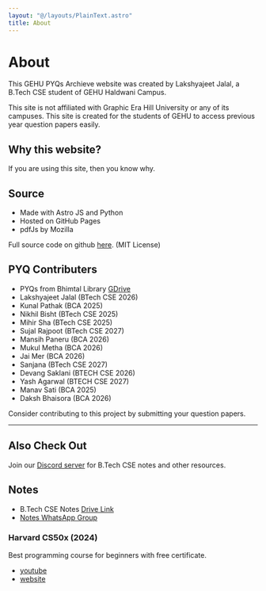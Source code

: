 ```yaml
---
layout: "@/layouts/PlainText.astro"
title: About
---
```


# About

This GEHU PYQs Archieve website was created by Lakshyajeet Jalal, a B.Tech CSE
student of GEHU Haldwani Campus.

This site is not affiliated with Graphic Era Hill University or any of its
campuses. This site is created for the students of GEHU to access previous year
question papers easily.

## Why this website?

If you are using this site, then you know why.

## Source

- Made with Astro JS and Python
- Hosted on GitHub Pages
- pdfJs by Mozilla

Full source code on github [here](https://github.com/gehuhaldwani/pyqs). (MIT
License)

## PYQ Contributers

- PYQs from Bhimtal Library
  [GDrive](https://drive.google.com/drive/folders/1pRpVF6vs7-EFgUBcVXgcxmHswz1MeM7a)
- Lakshyajeet Jalal (BTech CSE 2026)
- Kunal Pathak (BCA 2025)
- Nikhil Bisht (BTech CSE 2025)
- Mihir Sha (BTech CSE 2025)
- Sujal Rajpoot (BTech CSE 2027)
- Mansih Paneru (BCA 2026)
- Mukul Metha (BCA 2026)
- Jai Mer (BCA 2026)
- Sanjana (BTech CSE 2027)
- Devang Saklani (BTECH CSE 2026)
- Yash Agarwal (BTECH CSE 2027)
- Manav Sati (BCA 2025)
- Daksh Bhaisora (BCA 2026)

Consider contributing to this project by submitting your question papers.

---

## Also Check Out

Join our [Discord server](https://discord.gg/u5QVwjKWWf) for B.Tech CSE notes
and other resources.

## Notes

- B.Tech CSE Notes [Drive Link](https://bit.ly/btechcsenotes)
- [Notes WhatsApp Group](https://whatsapp.com/channel/0029VaF8dCJAu3aFznmMXb2r)

### Harvard CS50x (2024)

Best programming course for beginners with free certificate.

- [youtube](https://www.youtube.com/playlist?list=PLhQjrBD2T381WAHyx1pq-sBfykqMBI7V4)
- [website](https://cs50.harvard.edu/x/2024/)
